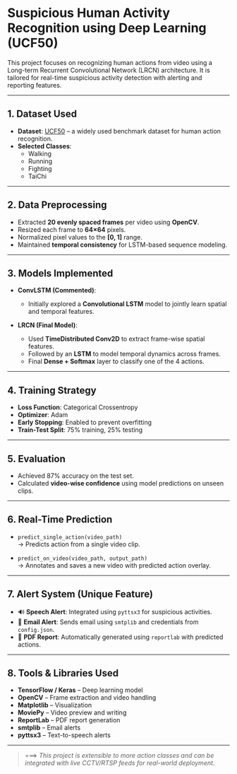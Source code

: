 # Suspicious Human Activity Recognition using Deep Learning (UCF50)

This project focuses on recognizing human actions from video using a Long-term Recurrent Convolutional Network (LRCN) architecture. It is tailored for real-time suspicious activity detection with alerting and reporting features.

---

## 1. Dataset Used
- **Dataset**: [UCF50](https://www.kaggle.com/datasets/pypiahmad/realistic-action-recognition-ucf50) – a widely used benchmark dataset for human action recognition.
- **Selected Classes**: 
  - Walking  
  - Running  
  - Fighting  
  - TaiChi  

---

## 2. Data Preprocessing
- Extracted **20 evenly spaced frames** per video using **OpenCV**.
- Resized each frame to **64×64** pixels.
- Normalized pixel values to the **[0, 1]** range.
- Maintained **temporal consistency** for LSTM-based sequence modeling.

---

## 3. Models Implemented
- **ConvLSTM (Commented)**:  
  - Initially explored a **Convolutional LSTM** model to jointly learn spatial and temporal features.

- **LRCN (Final Model)**:
  - Used **TimeDistributed Conv2D** to extract frame-wise spatial features.
  - Followed by an **LSTM** to model temporal dynamics across frames.
  - Final **Dense + Softmax** layer to classify one of the 4 actions.

---

## 4. Training Strategy
- **Loss Function**: Categorical Crossentropy  
- **Optimizer**: Adam  
- **Early Stopping**: Enabled to prevent overfitting  
- **Train-Test Split**: 75% training, 25% testing

---

## 5. Evaluation
- Achieved 87% accuracy on the test set.
- Calculated **video-wise confidence** using model predictions on unseen clips.

---

## 6. Real-Time Prediction
- `predict_single_action(video_path)`  
  → Predicts action from a single video clip.

- `predict_on_video(video_path, output_path)`  
  → Annotates and saves a new video with predicted action overlay.

---

## 7. Alert System (Unique Feature)
- 🔊 **Speech Alert**: Integrated using `pyttsx3` for suspicious activities.  
- 📧 **Email Alert**: Sends email using `smtplib` and credentials from `config.json`.  
- 📄 **PDF Report**: Automatically generated using `reportlab` with predicted actions.

---

## 8. Tools & Libraries Used
- **TensorFlow / Keras** – Deep learning model  
- **OpenCV** – Frame extraction and video handling  
- **Matplotlib** – Visualization  
- **MoviePy** – Video preview and writing  
- **ReportLab** – PDF report generation  
- **smtplib** – Email alerts  
- **pyttsx3** – Text-to-speech alerts

---

> ===> *This project is extensible to more action classes and can be integrated with live CCTV/RTSP feeds for real-world deployment.*
